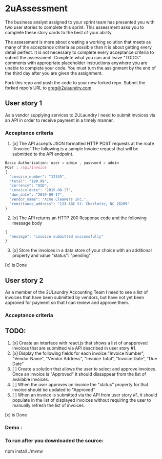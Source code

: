 # 2uAssessment

The business analyst assigned to your sprint team has presented you with two user stories to complete this sprint. This assessment asks you to complete these story cards to the best of your ability.

The assessment is more about creating a working solution that meets as many of the acceptance criteria as possible than it is about getting every detail perfect. It is not necessary to complete every acceptance criteria to submit the assessment. Complete what you can and leave "TODO:" comments with appropriate placeholder instructions anywhere you are unable to complete your code. You must turn the assignment by the end of the third day after you are given the assignment.

Fork this repo and push the code to your new forked repo. Submit the forked repo's URL to greg@2ulaundry.com

## User story 1

As a vendor supplying services to 2ULaundry I need to submit invoices via an API in order to receive payment in a timely manner.

### Acceptance criteria

1. [x] The API accepts JSON formatted HTTP POST requests at the route '/Invoice'
       The following is a sample Invoice request that will be submitted to the API endpoint.

```javascript
Basic Authorization: user = admin , password = admin
POST : /api/invoice
{
  "invoice_number": "12345",
  "total": "199.99",
  "currency": "USD",
  "invoice_date": "2019-08-17",
  "due_date": "2019-09-17",
  "vendor_name": "Acme Cleaners Inc.",
  "remittance_address": "123 ABC St. Charlotte, NC 28209"
}
```

2. [x] The API returns an HTTP 200 Response code and the following message body

```javascript
{
  "message": "invoice submitted successfully"
}
```

3. [x] Store the invoices in a data store of your choice with an additional property and value "status": "pending"

[x] is Done

## User story 2

As a member of the 2ULaundry Accounting Team I need to see a list of invoices that have been submitted by vendors, but have not yet been approved for payment so that I can review and approve them.

### Acceptance criteria

## TODO:

1. [x] Create an interface with react.js that shows a list of unapproved invoices that are submitted via API described in user story #1.
2. [x] Display the following fields for each invoice:"Invoice Number", "Vendor Name", "Vendor Address", "Invoice Total", "Invoice Date", "Due Date"
3. [ ] Create a solution that allows the user to select and approve invoices. Once an invoice is "Approved" it should dissappear from the list of available invoices.
4. [ ] When the user approves an invoice the "status" property for that invoice should be updated to "Approved"
5. [ ] When an invoice is submitted via the API from user story #1, it should populate in the list of displayed invoices without requiring the user to manually refresh the list of invoices.

[x] is Done

### Demo :

### To run after you downloaded the source:

npm install
./mvnw
